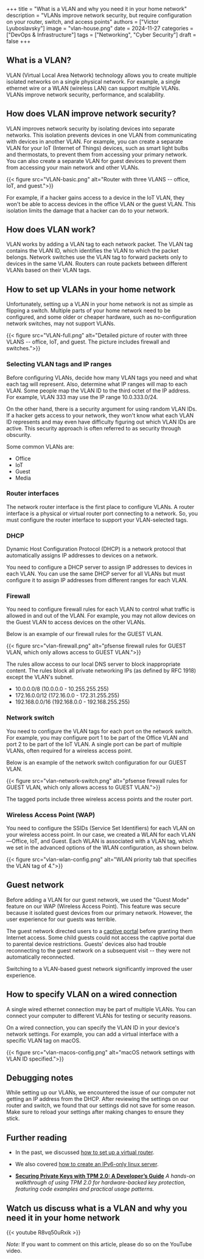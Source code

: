 +++
title = "What is a VLAN and why you need it in your home network"
description = "VLANs improve network security, but require configuration on your router, switch, and access points"
authors = ["Victor Lyuboslavsky"]
image = "vlan-house.png"
date = 2024-11-27
categories = ["DevOps & Infrastructure"]
tags = ["Networking", "Cyber Security"]
draft = false
+++

## What is a VLAN?

VLAN (Virtual Local Area Network) technology allows you to create multiple isolated networks on a single physical
network. For example, a single ethernet wire or a WLAN (wireless LAN) can support multiple VLANs. VLANs improve network
security, performance, and scalability.

## How does VLAN improve network security?

VLAN improves network security by isolating devices into separate networks. This isolation prevents devices in one VLAN
from communicating with devices in another VLAN. For example, you can create a separate VLAN for your IoT (Internet of
Things) devices, such as smart light bulbs and thermostats, to prevent them from accessing your primary network. You can
also create a separate VLAN for guest devices to prevent them from accessing your main network and other VLANs.

{{< figure src="VLAN-basic.png" alt="Router with three VLANS -- office, IoT, and guest.">}}

For example, if a hacker gains access to a device in the IoT VLAN, they won't be able to access devices in the office
VLAN or the guest VLAN. This isolation limits the damage that a hacker can do to your network.

## How does VLAN work?

VLAN works by adding a VLAN tag to each network packet. The VLAN tag contains the VLAN ID, which identifies the VLAN to
which the packet belongs. Network switches use the VLAN tag to forward packets only to devices in the same VLAN. Routers
can route packets between different VLANs based on their VLAN tags.

## How to set up VLANs in your home network

Unfortunately, setting up a VLAN in your home network is not as simple as flipping a switch. Multiple parts of your home
network need to be configured, and some older or cheaper hardware, such as no-configuration network switches, may not
support VLANs.

{{< figure src="VLAN-full.png" alt="Detailed picture of router with three VLANS -- office, IoT, and guest. The picture includes firewall and switches.">}}

### Selecting VLAN tags and IP ranges

Before configuring VLANs, decide how many VLAN tags you need and what each tag will represent. Also, determine what IP
ranges will map to each VLAN. Some people map the VLAN ID to the third octet of the IP address. For example, VLAN 333
may use the IP range 10.0.333.0/24.

On the other hand, there is a security argument for using random VLAN IDs. If a hacker gets access to your network, they
won't know what each VLAN ID represents and may even have difficulty figuring out which VLAN IDs are active. This
security approach is often referred to as security through obscurity.

Some common VLANs are:

- Office
- IoT
- Guest
- Media

### Router interfaces

The network router interface is the first place to configure VLANs. A router interface is a physical or virtual router
port connecting to a network. So, you must configure the router interface to support your VLAN-selected tags.

### DHCP

Dynamic Host Configuration Protocol (DHCP) is a network protocol that automatically assigns IP addresses to devices on a
network.

You need to configure a DHCP server to assign IP addresses to devices in each VLAN. You can use the same DHCP server for
all VLANs but must configure it to assign IP addresses from different ranges for each VLAN.

### Firewall

You need to configure firewall rules for each VLAN to control what traffic is allowed in and out of the VLAN. For
example, you may not allow devices on the Guest VLAN to access devices on the other VLANs.

Below is an example of our firewall rules for the GUEST VLAN.

{{< figure src="vlan-firewall.png" alt="pfsense firewall rules for GUEST VLAN, which only allows access to GUEST VLAN.">}}

The rules allow access to our local DNS server to block inappropriate content. The rules block all private networking
IPs (as defined by RFC 1918) except the VLAN's subnet.

- 10.0.0.0/8 (10.0.0.0 - 10.255.255.255)
- 172.16.0.0/12 (172.16.0.0 - 172.31.255.255)
- 192.168.0.0/16 (192.168.0.0 - 192.168.255.255)

### Network switch

You need to configure the VLAN tags for each port on the network switch. For example, you may configure port 1 to be
part of the Office VLAN and port 2 to be part of the IoT VLAN. A single port can be part of multiple VLANs, often
required for a wireless access point.

Below is an example of the network switch configuration for our GUEST VLAN.

{{< figure src="vlan-network-switch.png" alt="pfsense firewall rules for GUEST VLAN, which only allows access to GUEST VLAN.">}}

The tagged ports include three wireless access points and the router port.

### Wireless Access Point (WAP)

You need to configure the SSIDs (Service Set Identifiers) for each VLAN on your wireless access point. In our case, we
created a WLAN for each VLAN—Office, IoT, and Guest. Each WLAN is associated with a VLAN tag, which we set in the
advanced options of the WLAN configuration, as shown below.

{{< figure src="vlan-wlan-config.png" alt="WLAN priority tab that specifies the VLAN tag of 4.">}}

## Guest network

Before adding a VLAN for our guest network, we used the "Guest Mode" feature on our WAP (Wireless Access Point). This
feature was secure because it isolated guest devices from our primary network. However, the user experience for our
guests was terrible.

The guest network directed users to a [captive portal](https://en.wikipedia.org/wiki/Captive_portal) before granting
them Internet access. Some child guests could not access the captive portal due to parental device restrictions. Guests'
devices also had trouble reconnecting to the guest network on a subsequent visit -- they were not automatically
reconnected.

Switching to a VLAN-based guest network significantly improved the user experience.

## How to specify VLAN on a wired connection

A single wired ethernet connection may be part of multiple VLANs. You can connect your computer to different VLANs for
testing or security reasons.

On a wired connection, you can specify the VLAN ID in your device's network settings. For example, you can add a virtual
interface with a specific VLAN tag on macOS.

{{< figure src="vlan-macos-config.png" alt="macOS network settings with VLAN ID specified.">}}

## Debugging notes

While setting up our VLANs, we encountered the issue of our computer not getting an IP address from the DHCP. After
reviewing the settings on our router and switch, we found that our settings did not save for some reason. Make sure to
reload your settings after making changes to ensure they stick.

## Further reading

- In the past, we discussed [how to set up a virtual router](../setting-up-a-virtual-router/).
- We also covered [how to create an IPv6-only linux server](../create-ipv6-only-linux-server/).

- **[Securing Private Keys with TPM 2.0: A Developer’s Guide](../how-to-use-tpm/)** _A hands-on walkthrough of using TPM
  2.0 for hardware-backed key protection, featuring code examples and practical usage patterns._

## Watch us discuss what is a VLAN and why you need it in your home network

{{< youtube R8vq50uRxik >}}

_Note:_ If you want to comment on this article, please do so on the YouTube video.
